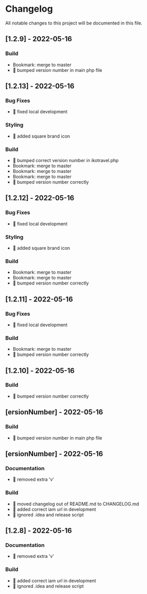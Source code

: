 # Changelog

All notable changes to this project will be documented in this file.

## [1.2.9] - 2022-05-16

### Build

- Bookmark: merge to master
- :construction_worker: bumped version number in main php file

## [1.2.13] - 2022-05-16

### Bug Fixes

- :bug: fixed local development

### Styling

- :lipstick: added square brand icon

### Build

- :construction_worker: bumped correct version number in ikotravel.php
- Bookmark: merge to master
- Bookmark: merge to master
- Bookmark: merge to master
- :construction_worker: bumped version number correctly

## [1.2.12] - 2022-05-16

### Bug Fixes

- :bug: fixed local development

### Styling

- :lipstick: added square brand icon

### Build

- Bookmark: merge to master
- Bookmark: merge to master
- :construction_worker: bumped version number correctly

## [1.2.11] - 2022-05-16

### Bug Fixes

- :bug: fixed local development

### Build

- Bookmark: merge to master
- :construction_worker: bumped version number correctly

## [1.2.10] - 2022-05-16

### Build

- :construction_worker: bumped version number correctly

## [ersionNumber] - 2022-05-16

### Build

- :construction_worker: bumped version number in main php file

## [ersionNumber] - 2022-05-16

### Documentation

- :memo: removed extra 'v'

### Build

- :construction_worker: moved changelog out of README.md to CHANGELOG.md
- :construction_worker: added correct iam url in development
- :construction_worker: ignored .idea and release script

## [1.2.8] - 2022-05-16

### Documentation

- :memo: removed extra 'v'

### Build

- :construction_worker: added correct iam url in development
- :construction_worker: ignored .idea and release script

<!-- generated by git-cliff -->
